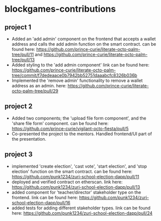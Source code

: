 # blockgames-contributions

project 1
----------

- Added an 'add admin' component on the frontend that accepts a wallet address and calls the add admin function on the smart contract. can be found here:   https://github.com/prince-curie/literate-octo-palm-tree/pull/11  and  https://github.com/prince-curie/literate-octo-palm-tree/pull/13 
- Added styling to the 'add admin component' link can be found here: https://github.com/prince-curie/literate-octo-palm-tree/commit/f7dedeaace0b7942bb52751daaabcfc8326b036b
- Implemented the 'remove admin' functionality to remove a wallet address as an admin. here: https://github.com/prince-curie/literate-octo-palm-tree/pull/29


project 2
----------

- Added two components; the 'upload file form component', and the 'share file form' component. can be found here: https://github.com/prince-curie/vigilant-octo-fiesta/pull/5
- Co-presented the project to the mentors. Handled frontend/UI part of the presentation. 


project 3
----------

- implemented 'create election', 'cast vote', 'start election', and 'stop election' function on the smart contract. can be found here: https://github.com/punk1234/zuri-school-election-dapp/pull/11
- deployed and verified contract on etherscan. link here: https://github.com/punk1234/zuri-school-election-dapp/pull/13
- added component for 'teacher/director' stakeholder type on the frontend. link can be found here: https://github.com/punk1234/zuri-school-election-dapp/pull/16
- added tests for adding different stakeholder types. link can be found here: https://github.com/punk1234/zuri-school-election-dapp/pull/24
